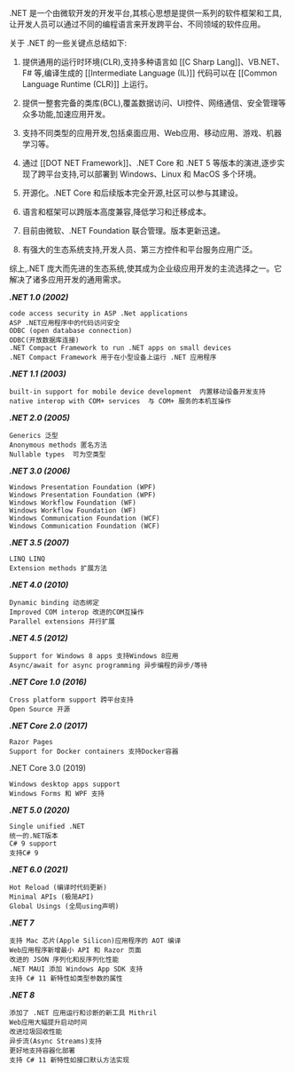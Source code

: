 .NET 是一个由微软开发的开发平台,其核心思想是提供一系列的软件框架和工具,让开发人员可以通过不同的编程语言来开发跨平台、不同领域的软件应用。

关于 .NET 的一些关键点总结如下:

1. 提供通用的运行时环境(CLR),支持多种语言如 [[C Sharp Lang]]、VB.NET、F# 等,编译生成的 [[Intermediate Language (IL)]] 代码可以在 [[Common Language Runtime (CLR)]] 上运行。

2. 提供一整套完备的类库(BCL),覆盖数据访问、UI控件、网络通信、安全管理等众多功能,加速应用开发。

3. 支持不同类型的应用开发,包括桌面应用、Web应用、移动应用、游戏、机器学习等。

4. 通过 [[DOT NET Framework]]、.NET Core 和 .NET 5 等版本的演进,逐步实现了跨平台支持,可以部署到 Windows、Linux 和 MacOS 多个环境。

5. 开源化。.NET Core 和后续版本完全开源,社区可以参与其建设。

6. 语言和框架可以跨版本高度兼容,降低学习和迁移成本。

7. 目前由微软、.NET Foundation 联合管理。版本更新迅速。

8. 有强大的生态系统支持,开发人员、第三方控件和平台服务应用广泛。

综上,.NET 庞大而先进的生态系统,使其成为企业级应用开发的主流选择之一。它解决了诸多应用开发的通用需求。


***.NET 1.0 (2002)***

	code access security in ASP .Net applications 
	ASP .NET应用程序中的代码访问安全  
	ODBC (open database connection)  
	ODBC(开放数据库连接)
	.NET Compact Framework to run .NET apps on small devices  
	.NET Compact Framework 用于在小型设备上运行 .NET 应用程序


***.NET 1.1 (2003)***

	built-in support for mobile device development  内置移动设备开发支持
	native interop with COM+ services  与 COM+ 服务的本机互操作


***.NET 2.0 (2005)***

	Generics 泛型
	Anonymous methods 匿名方法 
	Nullable types  可为空类型


***.NET 3.0 (2006)***

	Windows Presentation Foundation (WPF)  
	Windows Presentation Foundation (WPF)
	Windows Workflow Foundation (WF) 
	Windows Workflow Foundation (WF)
	Windows Communication Foundation (WCF) 
	Windows Communication Foundation (WCF)


***.NET 3.5 (2007)***

	LINQ LINQ  
	Extension methods 扩展方法


***.NET 4.0 (2010)***

	Dynamic binding 动态绑定
	Improved COM interop 改进的COM互操作  
	Parallel extensions 并行扩展


***.NET 4.5 (2012)*** 

	Support for Windows 8 apps 支持Windows 8应用
	Async/await for async programming 异步编程的异步/等待  


***.NET Core 1.0 (2016)***  

	Cross platform support 跨平台支持
	Open Source 开源


***.NET Core 2.0 (2017)***

	Razor Pages 
	Support for Docker containers 支持Docker容器


.NET Core 3.0 (2019)

	Windows desktop apps support 
	Windows Forms 和 WPF 支持


***.NET 5.0 (2020)***

	Single unified .NET  
	统一的.NET版本
	C# 9 support
	支持C# 9


***.NET 6.0 (2021)***

	Hot Reload (编译时代码更新)
	Minimal APIs (极简API)  
	Global Usings (全局using声明)


***.NET 7***

	支持 Mac 芯片(Apple Silicon)应用程序的 AOT 编译
	Web应用程序新增最小 API 和 Razor 页面
	改进的 JSON 序列化和反序列化性能
	.NET MAUI 添加 Windows App SDK 支持
	支持 C# 11 新特性如类型参数的属性


***.NET 8***

	添加了 .NET 应用运行和诊断的新工具 Mithril
	Web应用大幅提升启动时间
	改进垃圾回收性能
	异步流(Async Streams)支持
	更好地支持容器化部署
	支持 C# 11 新特性如接口默认方法实现